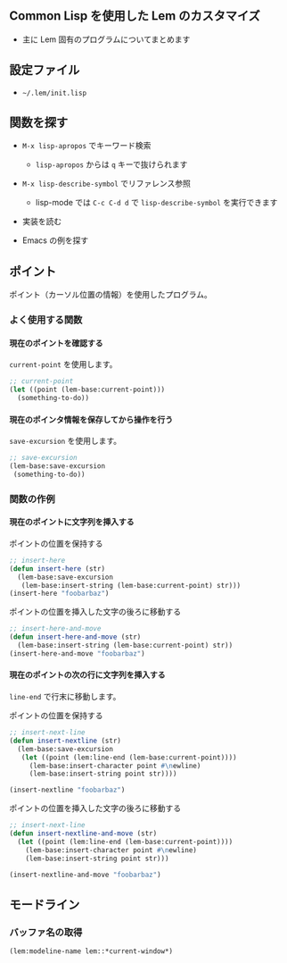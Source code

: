 ## Common Lisp を使用した Lem のカスタマイズ
- 主に Lem 固有のプログラムについてまとめます

## 設定ファイル
- `~/.lem/init.lisp`

## 関数を探す
- `M-x lisp-apropos` でキーワード検索
  - `lisp-apropos` からは `q` キーで抜けられます

- `M-x lisp-describe-symbol` でリファレンス参照
  - lisp-mode では `C-c C-d d` で `lisp-describe-symbol` を実行できます

- 実装を読む
- Emacs の例を探す

## ポイント

ポイント（カーソル位置の情報）を使用したプログラム。

### よく使用する関数

#### 現在のポイントを確認する

`current-point` を使用します。

````lisp
;; current-point
(let ((point (lem-base:current-point)))
  (something-to-do))
````

#### 現在のポインタ情報を保存してから操作を行う

`save-excursion` を使用します。

````lisp
;; save-excursion
(lem-base:save-excursion
 (something-to-do))
````

### 関数の作例

#### 現在のポイントに文字列を挿入する

ポイントの位置を保持する
````lisp
;; insert-here
(defun insert-here (str)
  (lem-base:save-excursion
   (lem-base:insert-string (lem-base:current-point) str)))
(insert-here "foobarbaz")
````

ポイントの位置を挿入した文字の後ろに移動する
````lisp
;; insert-here-and-move
(defun insert-here-and-move (str)
  (lem-base:insert-string (lem-base:current-point) str)) 
(insert-here-and-move "foobarbaz")
````

#### 現在のポイントの次の行に文字列を挿入する

`line-end` で行末に移動します。

ポイントの位置を保持する
````lisp
;; insert-next-line
(defun insert-nextline (str)
  (lem-base:save-excursion
   (let ((point (lem:line-end (lem-base:current-point))))
     (lem-base:insert-character point #\newline)
     (lem-base:insert-string point str))))

(insert-nextline "foobarbaz")
````

ポイントの位置を挿入した文字の後ろに移動する
````lisp
;; insert-next-line
(defun insert-nextline-and-move (str)
  (let ((point (lem:line-end (lem-base:current-point))))
    (lem-base:insert-character point #\newline)
    (lem-base:insert-string point str)))

(insert-nextline-and-move "foobarbaz")
````

## モードライン

### バッファ名の取得

````lisp
(lem:modeline-name lem::*current-window*)
````

